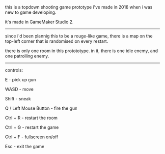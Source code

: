 this is a topdown shooting game prototype i've made in 2018 when i was new to game developing.

it's made in GameMaker Studio 2.

---
since i'd been plannig this to be a rouge-like game, there is a map on the top-left corner that is randomised on every restart.

there is only one room in this protototype. in it, there is one idle enemy, and one patrolling enemy.

---
controls:

E - pick up gun

WASD - move

Shift - sneak

Q / Left Mouse Button - fire the gun

Ctrl + R - restart the room

Ctrl + G - restart the game

Ctrl + F - fullscreen on/off

Esc - exit the game

